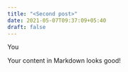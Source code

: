 ```yaml
---
title: "<Second post>"
date: 2021-05-07T09:37:09+05:40
draft: false
---
```


You

Your content in Markdown looks good!